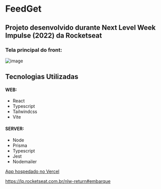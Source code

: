 # FeedGet
## Projeto desenvolvido durante Next Level Week Impulse (2022) da Rocketseat

### Tela principal do front:
![image](https://user-images.githubusercontent.com/63618987/167852348-f3d2a650-b906-4ed3-8106-39f1a5f13b1b.png)


## Tecnologias Utilizadas
    
#### WEB:
- React
- Typescript
- Tailwindcss 
- Vite 

#### SERVER:
- Node
- Prisma 
- Typescript 
- Jest 
- Nodemailer 

<a href="https://feedback-app-feed-c9c2y5qtg-rednand.vercel.app/">App hospedado no Vercel</a>

<a>https://lp.rocketseat.com.br/nlw-return#embarque</a>
